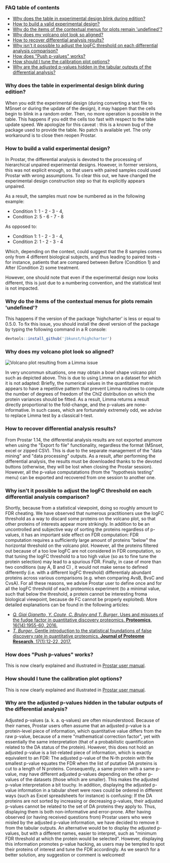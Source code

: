 ### FAQ table of contents


* [Why does the table in experimental design blink during edition?](#why-does-the-table-in-experimental-design-blink-during-edition)
* [How to build a valid experimental design?](#how-to-build-a-valid-experimental-design)
* [Why do the items of the contextual menus for plots remain 'undefined'?](#why-do-the-items-of-the-contextual-menus-for-plots-remain-undefined)
* [Why does my volcano plot look so aligned?](#why-does-my-volcano-plot-look-so-aligned)
* [How to recover differential analysis results?](#how-to-recover-differential-analysis-results)
* [Why isn't it possible to adjust the logFC threshold on each differential analysis comparison?](#why-isnt-it-possible-to-adjust-the-logfc-threshold-on-each-differential-analysis-comparison)
* [How does "Push p-values" works?](#how-does-push-p-values-works)
* [How should I tune the calibration plot options?](#how-should-i-tune-the-calibration-plot-options)
* [Why are the adjusted p-values hidden in the tabular outputs of the differential analysis?](#why-are-the-adjusted-p-values-hidden-in-the-tabular-outputs-of-the-differential-analysis)


### Why does the table in experimental design blink during edition?

When you edit the experimental design (during converting a text file to MSnset or during the update of the design),
it may happen that the cells begin to blink in a random order. Then, no more operation is possible in the table. 
This happens if you edit the cells too fast with respect to the table update speed. We apologize for this caveat : 
this is a known bug of the package used to provide the table. No patch is available yet. The only workaround is to close then reopen Prostar.


### How to build a valid experimental design? 
In Prostar, the differential analysis is devoted to the processing of hierarchical unpaired experimental designs. 
However, in former versions, this was not explicit enough, so that users with paired samples could used Prostar with wrong assumptions. 
To clear this out, we have changed the experimental design construction step so that its explicitly appears unpaired.

As a result, the samples must now be numbered as in the following example:

* Condition 1: 1 - 2 - 3 - 4,
* Condition 2: 5 - 6 - 7 - 8

As opposed to:

* Condition 1: 1 - 2 - 3 - 4,
* Condition 2: 1 - 2 - 3 - 4

Which, depending on the context, could suggest that the 8 samples comes only from 4 different biological subjects, 
and thus leading to paired tests - for instance, patients that are compared between Before (Condition 1) and After (Condition 2) some treatment.

However, one should note that even if the experimental design now looks different, 
this is just due to a numbering convention, and the statistical test is not impacted.


### Why do the items of the contextual menus for plots remain 'undefined'?
This happens if the version of the package 'highcharter' is less or equal to 0.5.0. 
To fix this issue, you should install the devel version of the package by typing the following command in a R console: 
```R
devtools::install_github('jbkunst/highcharter')
```

### Why does my volcano plot look so aligned?

![](https://raw.githubusercontent.com/samWieczorek/Prostar/master/inst/ProstarApp/www/images/dfPriorIssue.png "Volcano plot resulting from a Limma issue")

In very uncommun situations, one may obtain a bowl shape volcano plot such as depicted above. This is due to using Limma on a dataset for which it is not adapted: Briefly, the numerical values in the quantitative matrix appears to have a repetitive pattern that prevent Limma routines to compute the number of degrees of freedom of the Chi2 distribution on which the protein variances should be fitted. As a result, Limma returns a result directly proportional to the fold-change, and the p-values are none-informative. In such cases, which are fortunately extremely odd, we advise to replace Limma test by a classical t-test.

### How to recover differential analysis results?

From Prostar 1.14, the differential analysis results are not exported anymore when using the "Export fo file" functionality, regardless the format (MSnset, excel or zipped CSV). This is due to the separate management of the "data mining" and "data processing" outputs. As a result, after performing the differential analysis, the results must be downloaded thanks to the devoted buttons (otherwise, they will be lost when closing the Prostar session). However, all the p-value computatations (from the "hypothesis testing" menu) can be exported and recovered from one session to another one.

### Why isn't it possible to adjust the logFC threshold on each differential analysis comparison?
Shortly, because from a statistical viewpoint, doing so roughly amount to FDR cheating. We have observed that numerous practitioners use the logFC threshold as a way to discard some proteins on the volcano plot, so that other proteins of interests appear more strikingly. In addition to be an uncontrolled and subjective way of sorting the proteins regardless of p-values, it has an important side effect on FDR computation: FDR computation requires a sufficiently large amount of proteins "below" the horizontal threshold on the volcano plot. However, all the proteins filtered out because of a too low logFC are not considered in FDR computation, so that tuning the logFC threshold to a too high value (so as to fine tune the protein selection) may lead to a spurious FDR. Finally, in case of more than two conditions (say A, B and C) , it would not make sense to defined differently (i.e. with a different logFC threshold) differentialy abundant proteins across various comparisons (e.g. when comparing AvsB, BvsC and CvsA). For all these reasons, we advise Prostar user to define once and for all the logFC threshold of each proteomics experiment (to a minimal value, such that below the threshold, a protein cannot be interesting froma biological viewpoint, because de FC cannot be properly exploited). More detailed explanations can be found in the following articles:   

* <a href="http://prabig-prostar.univ-lyon1.fr/Articles/OnTheMissuseOfFudgeFactorInProteomics_FV.pdf" target="_blank">_Q. Giai Gianetto, Y. Coute, C. Bruley and T. Burger_. Uses and misuses of the fudge factor in quantitative discovery proteomics. **Proteomics**, 16(14):1955-60, 2016.</a>  
* <a href="http://prabig-prostar.univ-lyon1.fr/Articles/fdrtuto.pdf" target="_blank">_T. Burger_. Gentle introduction to the statistical foundations of false discovery rate in quantitative proteomics. **Journal of Proteome Research**, 17(1):12-22, 2017.</a>


### How does "Push p-values" works?
This is now clearly explained and illustrated in <a href="https://www.bioconductor.org/packages/release/bioc/vignettes/Prostar/inst/doc/Prostar_UserManual.pdf" target="_blank">Prostar user manual</a>.

### How should I tune the calibration plot options?
This is now clearly explained and illustrated in <a href="https://www.bioconductor.org/packages/release/bioc/vignettes/Prostar/inst/doc/Prostar_UserManual.pdf" target="_blank">Prostar user manual</a>.


### Why are the adjusted p-values hidden in the tabular outputs of the differential analysis?
Adjusted p-values (a. k. a. q-values) are often misunderstood. Because of their names, Prostar users often assume that an adjusted p-value is a protein-level piece of information, which quantitative value differs from the raw p-value, because of a mere "mathematical correction factor", yet with essentially the same interpretation (that of a probabilistic quantification related to the DA status of the protein). However, this does not hold: an adjusted p-value is a list-related piece of information, which is exactly equivalent to an FDR: The adjusted p-value of the N-th protein with the smallest p-value equates the FDR when the list of putative DA proteins is cut to a length of N proteins. Consequently, a same protein with a same p-value, may have different adjusted p-values depending on the other p-values of the datasets (those which are smaller). This makes the adjusted p-value interpretation a bit touchy. In addition, displaying the adjusted p-value information in a tabular sheet were rows could be ordered in different ways (such as Excel spreadsheets for instance) is confusing: If the DA proteins are not sorted by increasing or decreasing p-values, their adjusted p-values cannot be related to the set of DA proteins they apply to. Thus, displaying them is both non-informative and error-prone. After having observed (or having received questions from) Prostar users who were misled by the adjusted p-value information, we have decided to remove it from the tabular outputs. An alternative would be to display the adjusted p-values, but with a different names, easier to interpret, such as "minimum FDR threshold at which the protein would be selected". However, displaying this information promotes p-value hacking, as users may be tempted to spot their proteins of interest and tune the FDR accordingly. As we search for a better solution, any suggestion or comment is welcomed!
